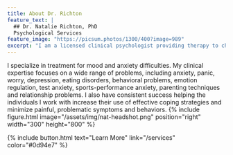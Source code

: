 ```yaml
---
title: About Dr. Richton
feature_text: |
  ## Dr. Natalie Richton, PhD
  Psychological Services 
feature_image: "https://picsum.photos/1300/400?image=989"
excerpt: "I am a licensed clinical psychologist providing therapy to children, adolescents, and adults coping with a variety of challenges. I am committed to helping individuals solve numerous problems, promote personal growth, and make desired changes to enhance life experiences."
---
```


I specialize in treatment for mood and anxiety difficulties. My clinical expertise focuses on a wide range of problems, including anxiety, panic, worry, depression, eating disorders, behavioral problems, emotion regulation, test anxiety, sports-performance anxiety, parenting techniques and relationship problems. I also have consistent success helping the individuals I work with increase their use of effective coping strategies and minimize painful, problematic symptoms and behaviors.
{% include figure.html image="/assets/img/nat-headshot.png" position="right" width="300" height="800" %}

{% include button.html text="Learn More" link="/services" color="#0d94e7" %} 
